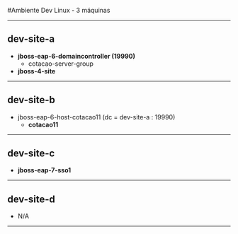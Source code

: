 #Ambiente Dev Linux - 3 máquinas

-------------------------------------------------------------------------------------
## **dev-site-a**

- **jboss-eap-6-domaincontroller (19990)**
  - cotacao-server-group
- **jboss-4-site**

-------------------------------------------------------------------------------------

## **dev-site-b**

- jboss-eap-6-host-cotacao11 (dc = dev-site-a : 19990)
  - **cotacao11**

-------------------------------------------------------------------------------------

## **dev-site-c**

-  **jboss-eap-7-sso1**

-------------------------------------------------------------------------------------

## **dev-site-d**

- N/A

-------------------------------------------------------------------------------------